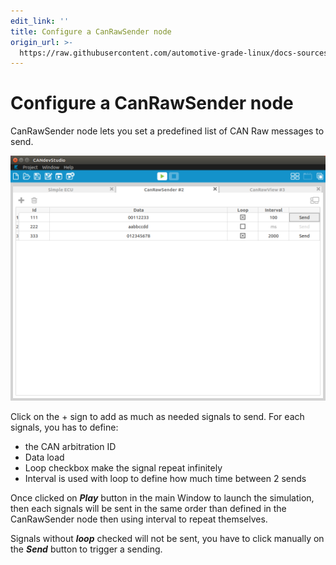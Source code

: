 ```yaml
---
edit_link: ''
title: Configure a CanRawSender node
origin_url: >-
  https://raw.githubusercontent.com/automotive-grade-linux/docs-sources/master/agl-documentation/candevstudio/docs/4_Configure_CanRawSender_Node.md
---
```


<!-- WARNING: This file is generated by fetch_docs.js using /home/boron/Documents/AGL/docs-webtemplate/site/_data/tocs/apis_services/master/candevstudio-developer-guides-api-services-book.yml -->

# Configure a CanRawSender node

CanRawSender node lets you set a predefined list of CAN Raw messages to send.

![CanRawSender screenshot](pictures/canrawsender.png)

Click on the + sign to add as much as needed signals to send. For each signals, you has to define:

- the CAN arbitration ID
- Data load
- Loop checkbox make the signal repeat infinitely
- Interval is used with loop to define how much time between 2 sends

Once clicked on ***Play*** button in the main Window to launch the simulation,
then each signals will be sent in the same order than defined in the
CanRawSender node then using interval to repeat themselves.

Signals without ***loop*** checked will not be sent, you have to click manually
on the ***Send*** button to trigger a sending.
